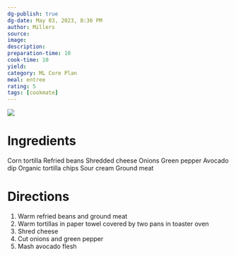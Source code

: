 ```yaml
---
dg-publish: true
dg-date: May 03, 2023, 8:36 PM
author: Millers
source: 
image:
description: 
preparation-time: 10
cook-time: 10
yield: 
category: ML Core Plan
meal: entree
rating: 5
tags: [cookmate]
---
```


![](https://www.loveandoliveoil.com/wp-content/uploads/2022/01/black-bean-tacos-2-600x900.jpg)

# Ingredients

Corn tortilla
Refried beans
Shredded cheese
Onions
Green pepper
Avocado dip
Organic tortilla chips
Sour cream
Ground meat

# Directions

1) Warm refried beans and ground meat
2) Warm tortillas in paper towel covered by two pans in toaster oven
3) Shred cheese
4) Cut onions and green pepper
5) Mash avocado flesh